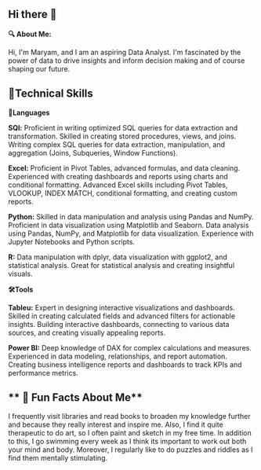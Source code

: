 ## Hi there 👋


**🔍 About Me:**

Hi, I'm Maryam, and I am an aspiring Data Analyst. I'm fascinated by the power of data to drive insights and inform decision making and of course shaping our future. 

## **🔧Technical Skills**
 
**📂Languages** 

**SQl:**  Proficient in writing optimized SQL queries for data extraction and transformation.
Skilled in creating stored procedures, views, and joins.
Writing complex SQL queries for data extraction, manipulation, and aggregation (Joins, Subqueries, Window Functions).

**Excel:** Proficient in Pivot Tables, advanced formulas, and data cleaning.
Experienced with creating dashboards and reports using charts and conditional formatting.
Advanced Excel skills including Pivot Tables, VLOOKUP, INDEX MATCH, conditional formatting, and creating custom reports.

**Python:** Skilled in data manipulation and analysis using Pandas and NumPy.
Proficient in data visualization using Matplotlib and Seaborn.
Data analysis using Pandas, NumPy, and Matplotlib for data visualization. Experience with Jupyter Notebooks and Python scripts.

**R:** Data manipulation with dplyr, data visualization with ggplot2, and statistical analysis. Great for statistical analysis and creating insightful visuals.

**🛠️Tools**

**Tableu:** Expert in designing interactive visualizations and dashboards.
Skilled in creating calculated fields and advanced filters for actionable insights.
Building interactive dashboards, connecting to various data sources, and creating visually appealing reports.

**Power BI:** Deep knowledge of DAX for complex calculations and measures.
Experienced in data modeling, relationships, and report automation.
Creating business intelligence reports and dashboards to track KPIs and performance metrics.

## ** 🌟 Fun Facts About Me**

I frequently visit libraries and read books to broaden my knowledge further and because they really interest and inspire me. Also, I find it quite therapeutic to do art, so I often paint and sketch in my free time. In addition to this, I go swimming every week as I think its important to work out both your mind and body. Moreover, I regularly like to do puzzles and riddles as I find them mentally stimulating.
